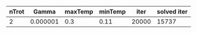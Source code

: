 | nTrot | Gamma    | maxTemp | minTemp | iter  | solved iter |
| ----- | -------- | ------- | ------- | ----- | ----------- |
| 2     | 0.000001 | 0.3     | 0.11    | 20000 | 15737       |

